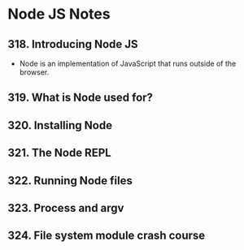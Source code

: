 # Node JS Notes

## 318. Introducing Node JS

- Node is an implementation of JavaScript that runs outside of the browser.

## 319. What is Node used for?

## 320. Installing Node

## 321. The Node REPL

## 322. Running Node files

## 323. Process and argv

## 324. File system module crash course
